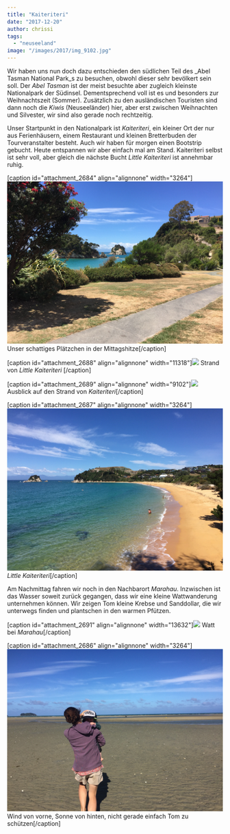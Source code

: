 ```yaml
---
title: "Kaiteriteri"
date: "2017-12-20"
author: chrissi
tags: 
  - "neuseeland"
image: "/images/2017/img_9102.jpg"
---
```


Wir haben uns nun doch dazu entschieden den südlichen Teil des _Abel Tasman National Park_s zu besuchen, obwohl dieser sehr bevölkert sein soll. Der _Abel Tasman_ ist der meist besuchte aber zugleich kleinste Nationalpark der Südinsel. Dementsprechend voll ist es und besonders zur Weihnachtszeit (Sommer). Zusätzlich zu den ausländischen Touristen sind dann noch die _Kiwis_ (Neuseeländer) hier, aber erst zwischen Weihnachten und Silvester, wir sind also gerade noch rechtzeitig.

Unser Startpunkt in den Nationalpark ist _Kaiteriteri_, ein kleiner Ort der nur aus Ferienhäusern, einem Restaurant und kleinen Bretterbuden der Tourveranstalter besteht. Auch wir haben für morgen einen Bootstrip gebucht. Heute entspannen wir aber einfach mal am Stand. Kaiteriteri selbst ist sehr voll, aber gleich die nächste Bucht _Little Kaiteriteri_ ist annehmbar ruhig.

\[caption id="attachment\_2684" align="alignnone" width="3264"\]![](/images/2017/img_9095.jpg) Unser schattiges Plätzchen in der Mittagshitze\[/caption\]

\[caption id="attachment\_2688" align="alignnone" width="11318"\]![](/images/2017/img_9097.jpg) Strand von _Little Kaiteriteri_ \[/caption\]

\[caption id="attachment\_2689" align="alignnone" width="9102"\]![](/images/2017/img_9101.jpg) Ausblick auf den Strand von _Kaiteriteri_\[/caption\]

\[caption id="attachment\_2687" align="alignnone" width="3264"\]![](/images/2017/img_9102.jpg)_Little Kaiteriteri_\[/caption\]

Am Nachmittag fahren wir noch in den Nachbarort _Marahau_. Inzwischen ist das Wasser soweit zurück gegangen, dass wir eine kleine Wattwanderung unternehmen können. Wir zeigen Tom kleine Krebse und Sanddollar, die wir unterwegs finden und plantschen in den warmen Pfützen.

\[caption id="attachment\_2691" align="alignnone" width="13632"\]![](/images/2017/img_9107.jpg) Watt bei _Marahau_\[/caption\]

\[caption id="attachment\_2686" align="alignnone" width="3264"\]![](/images/2017/img_9104.jpg) Wind von vorne, Sonne von hinten, nicht gerade einfach Tom zu schützen\[/caption\]
